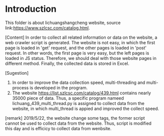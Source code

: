 # Introduction
This folder is about lichuangshangcheng website, source link:https://www.szlcsc.com/catalog.html.

[Content]
In order to collect all related information or data on the website, a web crawler script is generated.
The website is not easy, in which the first page is loaded in 'get' request, and the other pages is loaded in 'post' request.
In other words, the first page is very easy, but the left pages is loaded in JS status.
Therefore, we should deal with those website pages in different method.
Finally, the collected data is stored in Excel.

[Sugestion]
1. In order to improve the data collection speed, multi-threading and multi-process is developed in the program.
2. The website https://list.szlcsc.com/catalog/439.html contains nearly 35000 piece of data. Thus, a specific program nameed lichuang_439_multi_thread.py is assigned to collect data from the website, in which multi_thread is appied and improved the collect speed.

[remark]
2019/5/22, the website change some tags, the former script cannot be used to collect data from the website.
Thus, script is modified this day and is efficicy to collect data from wenbsite.
